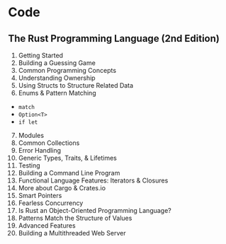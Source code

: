 # Code

## The Rust Programming Language (2nd Edition)

1. Getting Started
2. Building a Guessing Game
3. Common Programming Concepts
4. Understanding Ownership
5. Using Structs to Structure Related Data
6. Enums & Pattern Matching
  - `match`
  - `Option<T>`
  - `if let`
7. Modules
8. Common Collections
9. Error Handling
10. Generic Types, Traits, & Lifetimes
11. Testing
12. Building a Command Line Program
13. Functional Language Features: Iterators & Closures
14. More about Cargo & Crates.io
15. Smart Pointers
16. Fearless Concurrency
17. Is Rust an Object-Oriented Programming Language?
18. Patterns Match the Structure of Values
19. Advanced Features
20. Building a Multithreaded Web Server
